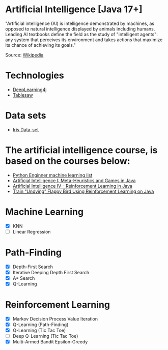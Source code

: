 # Artificial Intelligence [Java 17+]

"Artificial intelligence (AI) is intelligence demonstrated by machines, 
as opposed to natural intelligence displayed by animals including humans. 
Leading AI textbooks define the field as the study of "intelligent agents": 
any system that perceives its environment and takes actions that maximize 
its chance of achieving its goals."

Source: [Wikipedia](https://en.wikipedia.org/wiki/Artificial_intelligence)

# Technologies

* [DeepLearning4j](https://github.com/eclipse/deeplearning4j)
* [Tablesaw](https://github.com/jtablesaw/tablesaw)

# Data sets

* [Iris Data-set](https://archive.ics.uci.edu/ml/datasets/iris)

# The artificial intelligence course, is based on the courses below:

* [Python Enginner machine learning list](https://www.youtube.com/watch?v=ngLyX54e1LU&list=PLqnslRFeH2Upcrywf-u2etjdxxkL8nl7E&ab_channel=PythonEngineer)
* [Artificial Intelligence I: Meta-Heuristics and Games in Java](https://www.udemy.com/course/artificial-intelligence-games-in-java/)
* [Artificial Intelligence IV - Reinforcement Learning in Java](https://www.udemy.com/course/artificial-intelligence-iv-reinforcement-learning-in-java)
* [Train “Undying” Flappy Bird Using Reinforcement Learning on Java](https://towardsdatascience.com/train-undying-flappy-bird-using-reinforcement-learning-on-java-98ff68eb28bf)

# Machine Learning

- [X] KNN
- [ ] Linear Regression 

# Path-Finding

- [X] Depth-First Search
- [X] Iterative Deeping Depth First Search
- [X] A* Search
- [X] Q-Learning

# Reinforcement Learning

- [X] Markov Decision Process Value Iteration
- [X] Q-Learning (Path-Finding)
- [X] Q-Learning (Tic Tac Toe)
- [ ] Deep Q-Learning (Tic Tac Toe)
- [X] Multi-Armed Bandit Epsilon-Greedy
